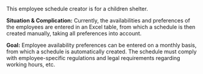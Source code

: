 This employee schedule creator is for a children shelter. 

**Situation & Complication:**
Currently, the availabilities and preferences of the employees are entered in an Excel table, from which a schedule is then created manually, taking all preferences into account.

**Goal:**
Employee availability preferences can be entered on a monthly basis, from which a schedule is automatically created. The schedule must comply with employee-specific regulations and legal requirements regarding working hours, etc.
